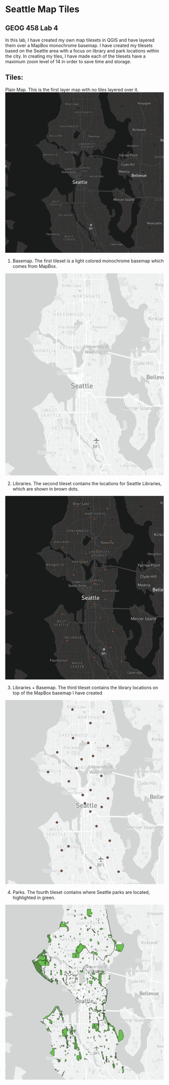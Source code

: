 # Seattle Map Tiles
## GEOG 458 Lab 4

In this lab, I have created my own map tilesets in QGIS and have layered them over a MapBox monochrome basemap. I have created my tilesets based on the Seattle area with a focus on library and park locations within the city. In creating my tiles, I have made each of the tilesets have a maximum zoom level of 14 in order to save time and storage. 

## Tiles:

Plain Map. This is the first layer map with no tiles layered over it.
<img width="541" alt="nobase" src='/img/nobase.png'>

1. Basemap. The first tileset is a light colored monochrome basemap which comes from MapBox. 
<img width="541" alt="basemap" src='/img/basemap.png'>

2. Libraries. The second tileset contains the locations for Seattle Libraries, which are shown in brown dots.
<img width="541" alt="libraries" src='/img/libraries.png'>

3. Libraries + Basemap. The third tileset contains the library locations on top of the MapBox basemap I have created
<img width="541" alt="librariesbasemap" src='/img/librariesbase.png'>

4. Parks. The fourth tileset contains where Seattle parks are located, highlighted in green. 
<img width="541" alt="parks" src='/img/parks.png'>



